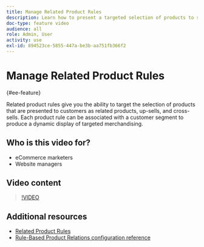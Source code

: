 ```yaml
---
title: Manage Related Product Rules
description: Learn how to present a targeted selection of products to store customers as related products, up-sells, and cross-sells.
doc-type: feature video
audience: all
role: Admin, User
activity: use
exl-id: 894523ce-5855-447a-be3b-aa751fb366f2
---
```

# Manage Related Product Rules

{#ee-feature}

Related product rules give you the ability to target the selection of products that are presented to customers as related products, up-sells, and cross-sells. Each product rule can be associated with a customer segment to produce a dynamic display of targeted merchandising.

## Who is this video for?

- eCommerce marketers
- Website managers

## Video content

>[!VIDEO](https://video.tv.adobe.com/v/343837?quality=12&learn=on)

## Additional resources

- [Related  Product Rules](https://docs.magento.com/user-guide/marketing/product-related-rules.html)
- [Rule-Based Product Relations configuration reference](https://docs.magento.com/user-guide/configuration/catalog/catalog.html#rule-based-product-relations)
